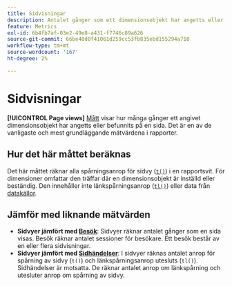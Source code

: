 ```yaml
---
title: Sidvisningar
description: Antalet gånger som ett dimensionsobjekt har angetts eller befunnits i Adobe Analytics.
feature: Metrics
exl-id: 6b4fb7af-03e2-49e8-a431-f7746c89a626
source-git-commit: 66be48d0f41061d259cc53fb835ebd155294a710
workflow-type: tm+mt
source-wordcount: '167'
ht-degree: 2%

---
```


# Sidvisningar

**[!UICONTROL Page views]** [Mått](overview.md) visar hur många gånger ett angivet dimensionsobjekt har angetts eller befunnits på en sida. Det är en av de vanligaste och mest grundläggande mätvärdena i rapporter.

## Hur det här måttet beräknas

Det här måttet räknar alla spårningsanrop för sidvy ([`t()`](/help/implement/vars/functions/t-method.md)) i en rapportsvit. För dimensioner omfattar den träffar där en dimensionsobjekt är inställd eller beständig. Den innehåller inte länkspårningsanrop ([`tl()`](/help/implement/vars/functions/tl-method.md)) eller data från [datakällor](/help/import/data-sources/overview.md).

## Jämför med liknande mätvärden

* **Sidvyer jämfört med [Besök](visits.md)**: Sidvyer räknar antalet gånger som en sida visas. Besök räknar antalet sessioner för besökare. Ett besök består av en eller flera sidvisningar.
* **Sidvyer jämfört med [Sidhändelser](page-events.md)**: I sidvyer räknas antalet anrop för spårning av sidvy (`t()`) och länkspårningsanrop utesluts (`tl()`). Sidhändelser är motsatta. De räknar antalet anrop om länkspårning och utesluter anrop om spårning av sidvy.
